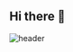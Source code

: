 ## Hi there 👋
![header](https://capsule-render.vercel.app/api?type=wave&color=auto&height=300&section=header&text=capsule%20render&fontSize=90)
<!--
**seyeon102424/seyeon102424** is a ✨ _special_ ✨ repository because its `README.md` (this file) appears on your GitHub profile.

Here are some ideas to get you started:

- 🔭 I’m currently working on ...
- 🌱 I’m currently learning ...
- 👯 I’m looking to collaborate on ...
- 🤔 I’m looking for help with ...
- 💬 Ask me about ...
- 📫 How to reach me: ...
- 😄 Pronouns: ...
- ⚡ Fun fact: ...
-->
